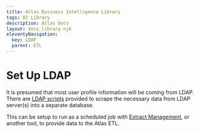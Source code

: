 ```yaml
---
title: Atlas Business Intelligence Library
tags: BI Library
description: Atlas Docs
layout: docs_library.njk
eleventyNavigation:
  key: LDAP
  parent: ETL
---
```


# Set Up LDAP

It is presumed that most user profile information will be coming from LDAP. There are [LDAP scripts](https://github.com/Riverside-Healthcare/Atlas/tree/master/LDAP) provided to scrape the necessary data from LDAP server(s) into a separate database.

This can be setup to run as a scheduled job with [Extract Management](https://github.com/Riverside-Healthcare/extract_management), or another tool, to provide data to the Atlas ETL.
